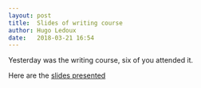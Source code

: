 ```yaml
---
layout: post
title:  Slides of writing course
author: Hugo Ledoux
date:   2018-03-21 16:54
---
```


Yesterday was the writing course, six of you attended it.

Here are the [slides presented](https://3d.bk.tudelft.nl/courses/geo2020/download/writing_course_218-03-20.pdf)

